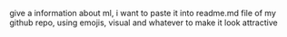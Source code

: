 give a information about ml, i want to paste it into readme.md file of my github repo, using emojis, visual and whatever to make it look attractive
